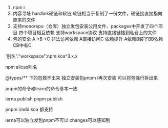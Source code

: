 1. npm i
2. 内容寻址 hardlink硬链和软链,软链相当于复制了一份文件，硬链接直接指向原来的文件
3. 支持monorepo（仓库）独立发包安装公用文件、packages中开发了四个项目 四个项目相互依赖 支持workspace协议 支持直接链接到私仓上的文件
4. 包的安全 A->B->C 非法访问依赖  A直接访问C  依赖提升  A依赖B装了BB依赖CB中有C

'别名':"workspace":npm:koa^3.x.x

npm alicas别名

@types/** 下的包救不出来  独立安装包pnpm i再次安装 可以将包强行拆出来

pnpm的命令和learn的命令基本一致

lerna publish  pnpm publish

pnpm i/add koa 都支持

lerna可以独立发包pnpm不可以 changes可以感知到

